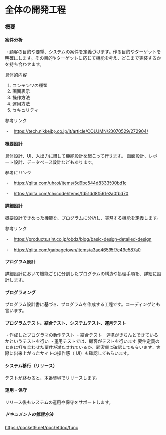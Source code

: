 # 全体の開発工程

### 概要

#### 案件分析
・顧客の目的や要望、システムの案件を定義づけます。作る目的やターゲットを明確にします。その目的やターゲットに応じて機能を考え、どこまで実装するかを持ち合わせます。

具体的内容
1. コンテンツの種類
2. 画面表示
3. 操作方法
4. 運用方法
5. セキュリティ

参考リンク

・　https://tech.nikkeibp.co.jp/it/article/COLUMN/20070529/272904/

#### 概要設計
具体設計、UI、入出力に関して機能設計を起こって行きます。
画面設計、レポート設計、データペース設計などもあります。

参考にリンク

・　https://qiita.com/uhooi/items/5d9bc544d8333500bd1c

・　https://qiita.com/chocode/items/fd51dd8f561e2a0fbd70

#### 詳細設計
概要設計できめった機能を、プログラムに分析し、実現する機能を定義します。

参考リンク

・　https://products.sint.co.jp/obdz/blog/basic-design-detailed-design

・　https://qiita.com/garbagetown/items/a3ae46595f7c49e587a0

#### プログラム設計
詳細設計において機能ごとに分割したプログラムの構造や処理手順を、詳細に設計します。

#### プログラミング
プログラム設計書に基づき、プログラムを作成する工程です。コーディングとも言います。

#### プログラムテスト、結合テスト、システムテスト、運用テスト
・作成したプログラマの動作テスト
・結合テスト　連携がきちんとできているかというテストを行い
・運用テストでは、顧客がテストを行います
要件定義のときに打ち合わせた要件が満たされているか、顧客側に確認してもらいます。実際に出来上がったサイトの操作感（ UI）も確認してもらいます。

#### システム移行（リリース）
テストが終わると、本番環境でリリースします。
#### 運用・保守
リリース後もシステムの運用や保守をサポートします。

##### ドキュメントの管理方法

https://pocket9.net/pocketdoc/func
